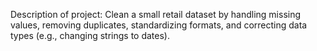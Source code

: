 Description of project: Clean a small retail dataset by handling missing values, removing duplicates,
standardizing formats, and correcting data types (e.g., changing strings to dates).

